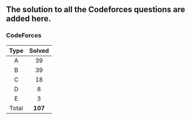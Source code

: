 ## The solution to all the Codeforces questions are added here.


### CodeForces

| Type   | Solved |
|:------:|:------:|
| A      |   39   |
| B      |   39   |
| C      |   18   |
| D      |    8   |
| E      |    3   |
| Total  | **107**|

